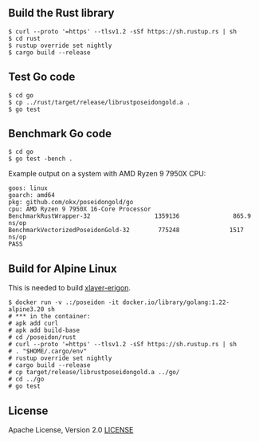 ## Build the Rust library

```
$ curl --proto '=https' --tlsv1.2 -sSf https://sh.rustup.rs | sh
$ cd rust
$ rustup override set nightly
$ cargo build --release
```


## Test Go code

```
$ cd go
$ cp ../rust/target/release/librustposeidongold.a .
$ go test
```

## Benchmark Go code

```
$ cd go
$ go test -bench .
```

Example output on a system with AMD Ryzen 9 7950X CPU:
```
goos: linux
goarch: amd64
pkg: github.com/okx/poseidongold/go
cpu: AMD Ryzen 9 7950X 16-Core Processor
BenchmarkRustWrapper-32                  1359136               865.9 ns/op
BenchmarkVectorizedPoseidonGold-32        775248              1517 ns/op
PASS
```

## Build for Alpine Linux

This is needed to build [xlayer-erigon](https://github.com/okx/xlayer-erigon).

```
$ docker run -v .:/poseidon -it docker.io/library/golang:1.22-alpine3.20 sh
# *** in the container:
# apk add curl
# apk add build-base
# cd /poseidon/rust
# curl --proto '=https' --tlsv1.2 -sSf https://sh.rustup.rs | sh
# . "$HOME/.cargo/env"
# rustup override set nightly
# cargo build --release
# cp target/release/librustposeidongold.a ../go/
# cd ../go
# go test
```

## License

Apache License, Version 2.0 [LICENSE](LICENSE)
